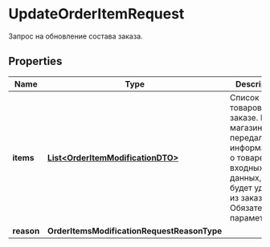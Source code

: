

# UpdateOrderItemRequest

Запрос на обновление состава заказа.

## Properties

| Name | Type | Description | Notes |
|------------ | ------------- | ------------- | -------------|
|**items** | [**List&lt;OrderItemModificationDTO&gt;**](OrderItemModificationDTO.md) | Список товаров в заказе.  Если магазин не передал информацию о товаре во входных данных, он будет удален из заказа.  Обязательный параметр.  |  |
|**reason** | **OrderItemsModificationRequestReasonType** |  |  [optional] |



